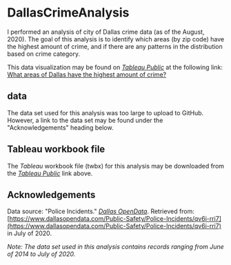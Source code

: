 # DallasCrimeAnalysis
I performed an analysis of city of Dallas crime data (as of the August, 2020). The goal of this analysis is to identify which areas (by zip code) have the highest amount of crime, and if there are any patterns in the distribution based on crime category.

This data visualization may be found on *[Tableau Public](https://public.tableau.com/en-us/s/)* at the following link: [What areas of Dallas have the highest amount of crime?](https://public.tableau.com/views/McCollumTermProject2/WhatareasofDallashavethehighestamountofcrime?:language=en&:display_count=y&:origin=viz_share_link)

## data
The data set used for this analysis was too large to upload to GitHub. However, a link to the data set may be found under the "Acknowledgements" heading below.

## Tableau workbook file
The *Tableau* workbook file (twbx) for this analysis may be downloaded from the *[Tableau Public](https://public.tableau.com/en-us/s/)* link above.

## Acknowledgements
Data source: "Police Incidents." *[Dallas OpenData](https://www.dallasopendata.com/)*. Retrieved from: [https://www.dallasopendata.com/Public-Safety/Police-Incidents/qv6i-rri7](https://www.dallasopendata.com/Public-Safety/Police-Incidents/qv6i-rri7) in July of 2020.

*Note: The data set used in this analysis contains records ranging from June of 2014 to July of 2020.*